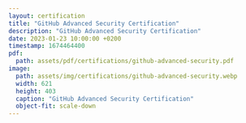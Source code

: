 ```yaml
---
layout: certification
title: "GitHub Advanced Security Certification"
description: "GitHub Advanced Security Certification"
date: 2023-01-23 10:00:00 +0200
timestamp: 1674464400
pdf:
  path: assets/pdf/certifications/github-advanced-security.pdf
image:
  path: assets/img/certifications/github-advanced-security.webp
  width: 621
  height: 403
  caption: "GitHub Advanced Security Certification"
  object-fit: scale-down
---
```


